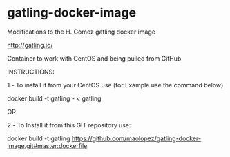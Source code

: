 # gatling-docker-image

Modifications to the H. Gomez gatling docker image 

http://gatling.io/

Container to work with CentOS and being pulled from GitHub

INSTRUCTIONS:

1.- To install it from your CentOS use (for Example use the command below)

docker build -t gatling - < gatling

OR

2.- To Install it from this GIT repository use:

docker build -t gatling https://github.com/maolopez/gatling-docker-image.git#master:dockerfile

